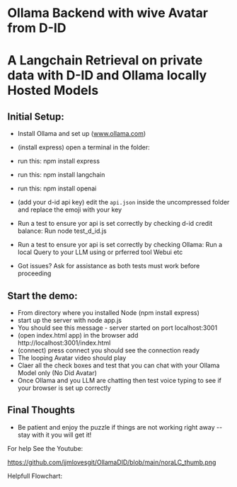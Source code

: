 # Ollama Backend with wive Avatar from D-ID
# A Langchain Retrieval on private data with D-ID and Ollama locally Hosted Models

## Initial Setup:
* Install Ollama and set up (www.ollama.com)
* (install express) open a terminal in the folder:
* run this: npm install express
* run this: npm install langchain
* run this: npm install openai

* (add your d-id api key) edit the `api.json` inside the uncompressed folder and replace the emoji with your key
* Run a test to ensure yor api is set correctly by checking d-id credit balance:  Run node test_d_id.js

* Run a test to ensure yor api is set correctly by checking Ollama:  Run a local Query to your LLM using or prferred tool Webui etc
* Got issues?  Ask for assistance as both tests must work before proceeding

## Start the demo:
* From directory where you installed Node (npm install express)
* start up the server with node app.js
* You should see this message - server started on port localhost:3001
* (open index.html app) in the browser add http://localhost:3001/index.html
* (connect) press connect you should see the connection ready 
* The looping Avatar video should play
* Claer all the check boxes and test that you can chat with your Ollama Model only (No Did Avatar)
* Once Ollama and you LLM are chatting then test voice typing to see if your browser is set up correctly 

## Final Thoughts
* Be patient and enjoy the puzzle if things are not working right away -- stay with it you will get it!

For help See the Youtube:  

https://github.com/jjmlovesgit/OllamaDID/blob/main/noraLC_thumb.png

Helpfull Flowchart:

